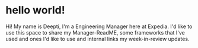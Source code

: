 # hello world! 
Hi! My name is Deepti, I'm a Engineering Manager here at Expedia. I'd like to use this space to share my Manager-ReadME, some frameworks that I've used and ones I'd like to use and internal links my week-in-review updates.
